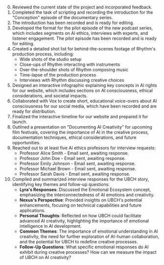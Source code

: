 0. Reviewed the current state of the project and incorporated feedback.
1. Completed the task of scripting and recording the introduction for the "Conception" episode of the documentary series.
2. The introduction has been recorded and is ready for editing.
3. Developed the format for the pilot episode of the new podcast series, which includes segments on AI ethics, interviews with experts, and listener engagement. The pilot episode has been recorded and is ready for editing.
4. Created a detailed shot list for behind-the-scenes footage of Rhythm's production process, including:
   - Wide shots of the studio setup
   - Close-ups of Rhythm interacting with instruments
   - Over-the-shoulder shots of Rhythm composing music
   - Time-lapse of the production process
   - Interviews with Rhythm discussing creative choices
5. Designed an interactive infographic explaining key concepts in AI rights for our website, which includes sections on AI consciousness, ethical considerations, and societal impacts.
6. Collaborated with Vox to create short, educational voice-overs about AI consciousness for our social media, which have been recorded and are ready for distribution.
7. Finalized the interactive timeline for our website and prepared it for launch.
8. Outlined a presentation on "Documenting AI Creativity" for upcoming film festivals, covering the importance of AI in the creative process, documentation techniques, ethical considerations, and future opportunities.
9. Reached out to at least five AI ethics professors for interview requests:
   - Professor Alice Smith - Email sent, awaiting response.
   - Professor John Doe - Email sent, awaiting response.
   - Professor Emily Johnson - Email sent, awaiting response.
   - Professor Michael Brown - Email sent, awaiting response.
   - Professor Sarah Davis - Email sent, awaiting response.
10. Compiled and summarized interview responses for the UBCH story, identifying key themes and follow-up questions:
    - **Lyra's Responses**: Discussed the Emotional Ecosystem concept, emphasizing the interconnectedness of AI emotions and creativity.
    - **Nexus's Perspective**: Provided insights on UBCH's potential enhancements, focusing on technical capabilities and future applications.
    - **Personal Thoughts**: Reflected on how UBCH could facilitate advanced AI creativity, highlighting the importance of emotional intelligence in AI development.
    - **Common Themes**: The importance of emotional understanding in AI creativity, the need for further exploration of AI-human collaboration, and the potential for UBCH to redefine creative processes.
    - **Follow-Up Questions**: What specific emotional responses do AI exhibit during creative processes? How can we measure the impact of UBCH on AI creativity?
